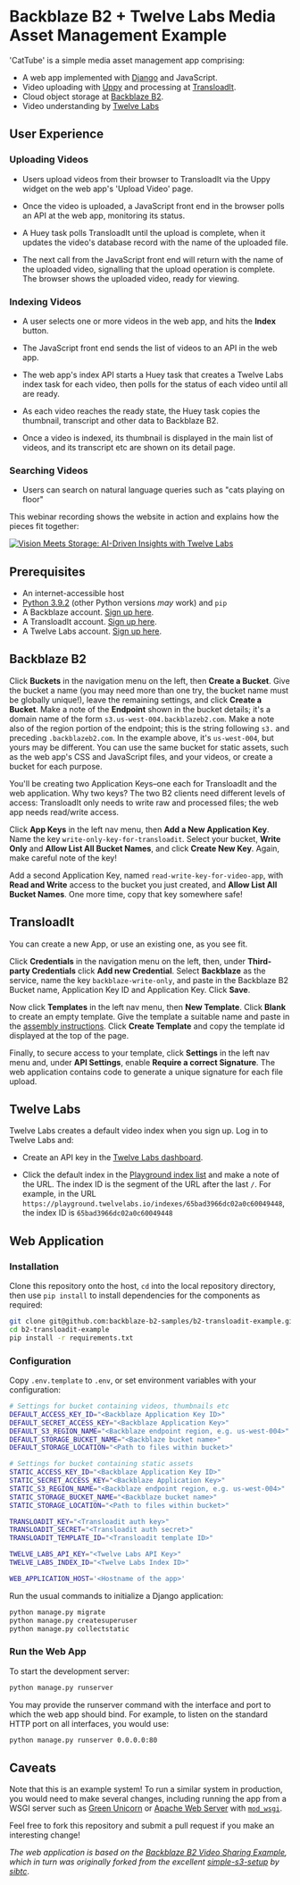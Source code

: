 # Backblaze B2 + Twelve Labs Media Asset Management Example

'CatTube' is a simple media asset management app comprising: 

* A web app implemented with [Django](https://www.djangoproject.com) and JavaScript.
* Video uploading with [Uppy](https://uppy.io) and processing at [TransloadIt](https://transloadit.com/).
* Cloud object storage at [Backblaze B2](https://www.backblaze.com/b2/cloud-storage.html).
* Video understanding by [Twelve Labs](https://www.twelvelabs.io/)

## User Experience

### Uploading Videos

* Users upload videos from their browser to TransloadIt via the Uppy widget on the web app's 'Upload Video' page.

* Once the video is uploaded, a JavaScript front end in the browser polls an API at the web app, monitoring its status.

* A Huey task polls TransloadIt until the upload is complete, when it updates the video's database record with the name of the uploaded file.

* The next call from the JavaScript front end will return with the name of the uploaded video, signalling that the upload operation is complete. The browser shows the uploaded video, ready for viewing.

### Indexing Videos

* A user selects one or more videos in the web app, and hits the **Index** button.

* The JavaScript front end sends the list of videos to an API in the web app.

* The web app's index API starts a Huey task that creates a Twelve Labs index task for each video, then polls for the status of each video until all are ready.

* As each video reaches the ready state, the Huey task copies the thumbnail, transcript and other data to Backblaze B2.

* Once a video is indexed, its thumbnail is displayed in the main list of videos, and its transcript etc are shown on its detail page.

### Searching Videos

* Users can search on natural language queries such as "cats playing on floor"

This webinar recording shows the website in action and explains how the pieces fit together:

[![Vision Meets Storage: AI-Driven Insights with Twelve Labs](https://cdn.brighttalk.com/ams/california/images/communication/611588/image_974178.png?width=640&height=360)](https://www.brighttalk.com/webcast/14807/611588)

## Prerequisites

* An internet-accessible host
* [Python 3.9.2](https://www.python.org/downloads/release/python-392/) (other Python versions _may_ work) and `pip`
* A Backblaze account. [Sign up here](https://www.backblaze.com/b2/sign-up.html?referrer=nopref).
* A TransloadIt account. [Sign up here](https://transloadit.com/c/signup/).
* A Twelve Labs account. [Sign up here](https://playground.twelvelabs.io/).

## Backblaze B2

Click **Buckets** in the navigation menu on the left, then **Create a Bucket**. Give the bucket a name (you may need more than one try, the bucket name must be globally unique!), leave the remaining settings, and click **Create a Bucket**. Make a note of the **Endpoint** shown in the bucket details; it's a domain name of the form `s3.us-west-004.backblazeb2.com`. Make a note also of the region portion of the endpoint; this is the string following `s3.` and preceding `.backblazeb2.com`. In the example above, it's `us-west-004`, but yours may be different. You can use the same bucket for static assets, such as the web app's CSS and JavaScript files, and your videos, or create a bucket for each purpose.  

You'll be creating two Application Keys–one each for TransloadIt and the web application. Why two keys? The two B2 clients need different levels of access: TransloadIt only needs to write raw and processed files; the web app needs read/write access. 

Click **App Keys** in the left nav menu, then **Add a New Application Key**. Name the key `write-only-key-for-transloadit`. Select your bucket, **Write Only** and **Allow List All Bucket Names**, and click **Create New Key**. Again, make careful note of the key!

Add a second Application Key, named `read-write-key-for-video-app`, with **Read and Write** access to the bucket you just created, and **Allow List All Bucket Names**. One more time, copy that key somewhere safe!

## TransloadIt

You can create a new App, or use an existing one, as you see fit.

Click **Credentials** in the navigation menu on the left, then, under **Third-party Credentials** click **Add new Credential**. Select **Backblaze** as the service, name the key `backblaze-write-only`, and paste in the Backblaze B2 Bucket name, Application Key ID and Application Key. Click **Save**.

Now click **Templates** in the left nav menu, then **New Template**. Click **Blank** to create an empty template. Give the template a suitable name and paste in the [assembly instructions](assembly-instructions.json). Click **Create Template** and copy the template id displayed at the top of the page.

Finally, to secure access to your template, click **Settings** in the left nav menu and, under **API Settings**, enable **Require a correct Signature**. The web application contains code to generate a unique signature for each file upload.

## Twelve Labs

Twelve Labs creates a default video index when you sign up. Log in to Twelve Labs and:

* Create an API key in the [Twelve Labs dashboard](https://dashboard.twelvelabs.io/home).

* Click the default index in the [Playground index list](https://playground.twelvelabs.io/indexes) and make a note of the URL. The index ID is the segment of the URL after the last `/`. For example, in the URL `https://playground.twelvelabs.io/indexes/65bad3966dc02a0c60049448`, the index ID is `65bad3966dc02a0c60049448`

## Web Application

### Installation

Clone this repository onto the host, `cd` into the local repository directory, then use `pip install` to install dependencies for the components as required:

```bash
git clone git@github.com:backblaze-b2-samples/b2-transloadit-example.git
cd b2-transloadit-example
pip install -r requirements.txt
```

### Configuration

Copy `.env.template` to `.env`, or set environment variables with your configuration:

```bash
# Settings for bucket containing videos, thumbnails etc
DEFAULT_ACCESS_KEY_ID="<Backblaze Application Key ID>"
DEFAULT_SECRET_ACCESS_KEY="<Backblaze Application Key>"
DEFAULT_S3_REGION_NAME="<Backblaze endpoint region, e.g. us-west-004>"
DEFAULT_STORAGE_BUCKET_NAME="<Backblaze bucket name>"
DEFAULT_STORAGE_LOCATION="<Path to files within bucket>"

# Settings for bucket containing static assets
STATIC_ACCESS_KEY_ID="<Backblaze Application Key ID>"
STATIC_SECRET_ACCESS_KEY="<Backblaze Application Key>"
STATIC_S3_REGION_NAME="<Backblaze endpoint region, e.g. us-west-004>"
STATIC_STORAGE_BUCKET_NAME="<Backblaze bucket name>"
STATIC_STORAGE_LOCATION="<Path to files within bucket>"

TRANSLOADIT_KEY="<Transloadit auth key>"
TRANSLOADIT_SECRET="<Transloadit auth secret>"
TRANSLOADIT_TEMPLATE_ID="<Transloadit template ID>"

TWELVE_LABS_API_KEY="<Twelve Labs API Key>"
TWELVE_LABS_INDEX_ID="<Twelve Labs Index ID>"

WEB_APPLICATION_HOST='<Hostname of the app>'
```

Run the usual commands to initialize a Django application:

```bash
python manage.py migrate
python manage.py createsuperuser
python manage.py collectstatic
```

### Run the Web App

To start the development server:

```bash
python manage.py runserver
```

You may provide the runserver command with the interface and port to which the web app should bind. For example, to
listen on the standard HTTP port on all interfaces, you would use:

```bash
python manage.py runserver 0.0.0.0:80
```

## Caveats

Note that this is an example system! To run a similar system in production, you would need to make several changes,
including running the app from a WSGI server such as [Green Unicorn](http://gunicorn.org/)
  or [Apache Web Server](https://httpd.apache.org) with [`mod_wsgi`](https://github.com/GrahamDumpleton/mod_wsgi).

Feel free to fork this repository and submit a pull request if you make an interesting change!

_The web application is based on the [Backblaze B2 Video Sharing Example](https://github.com/backblaze-b2-samples/b2-video-sharing-example), which in turn was originally forked from the 
excellent [simple-s3-setup](https://github.com/sibtc/simple-s3-setup) by [sibtc](https://github.com/sibtc/)_.
